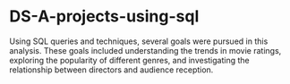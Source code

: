 # DS-A-projects-using-sql
Using SQL queries and techniques, several goals were pursued in this analysis. These goals included understanding the trends in movie ratings, exploring the popularity of different genres, and investigating the relationship between directors and audience reception.
